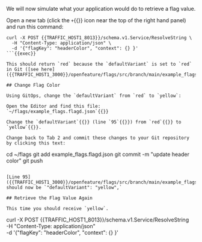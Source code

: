 We will now simulate what your application would do to retrieve a flag value.

Open a new tab (click the `+`{{}} icon near the top of the right hand panel) and run this command:

```
curl -X POST {{TRAFFIC_HOST1_8013}}/schema.v1.Service/ResolveString \
  -H "Content-Type: application/json" \
  -d '{"flagKey": "headerColor", "context": {} }'
```{{exec}}

This should return `red` because the `defaultVariant` is set to `red` in Git ([see here]({{TRAFFIC_HOST1_3000}}/openfeature/flags/src/branch/main/example_flags.flagd.json#L95)).

## Change Flag Color

Using GitOps, change the `defaultVariant` from `red` to `yellow`:

Open the Editor and find this file: `~/flags/example_flags.flagd.json`{{}}

Change the `defaultVariant`{{}} (line `95`{{}}) from `red`{{}} to `yellow`{{}}.

Change back to Tab 2 and commit these changes to your Git repository by clicking this text:

```
cd ~/flags
git add example_flags.flagd.json
git commit -m "update header color"
git push
```{{exec}}

[Line 95]({{TRAFFIC_HOST1_3000}}/openfeature/flags/src/branch/main/example_flags.flagd.json#L95) should now be `"defaultVariant": "yellow",`

## Retrieve the Flag Value Again

This time you should receive `yellow`.

```
curl -X POST {{TRAFFIC_HOST1_8013}}/schema.v1.Service/ResolveString \
  -H "Content-Type: application/json" \
  -d '{"flagKey": "headerColor", "context": {} }'
```{{exec}}